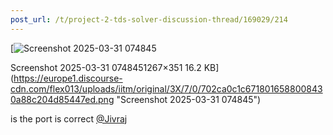 ```yaml
---
post_url: /t/project-2-tds-solver-discussion-thread/169029/214
---
```

[![Screenshot 2025-03-31 074845](https://europe1.discourse-cdn.com/flex013/uploads/iitm/original/3X/7/0/702ca0c1c6718016588008430a88c204d85447ed.png)

Screenshot 2025-03-31 0748451267×351 16.2 KB](https://europe1.discourse-cdn.com/flex013/uploads/iitm/original/3X/7/0/702ca0c1c6718016588008430a88c204d85447ed.png "Screenshot 2025-03-31 074845")

  
is the port is correct [@Jivraj](/u/jivraj)